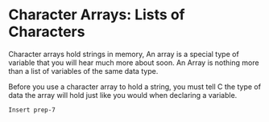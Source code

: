 # Character Arrays: Lists of Characters

Character arrays hold strings in memory, An array is a special type of variable that you will hear much more about soon. An Array is nothing more than a list of variables of the same data type.

Before you use a character array to hold a string, you must tell C the type of data the array will hold just like you would when declaring a variable.

```Insert prep-7```
